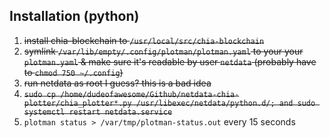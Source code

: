 ## Installation (python)

1. ~~install chia-blockchain to `/usr/local/src/chia-blockchain`~~
1. ~~symlink `/var/lib/empty/.config/plotman/plotman.yaml` to your your `plotman.yaml` & make sure it's readable by user `netdata` (probably have to `chmod 750 ~/.config`)~~
1. ~~run netdata as root I guess? this is a bad idea~~
1. ~~`sudo cp /home/dudeofawesome/Github/netdata-chia-plotter/chia_plotter*.py /usr/libexec/netdata/python.d/; and sudo systemctl restart netdata.service`~~
1. `plotman status > /var/tmp/plotman-status.out` every 15 seconds
